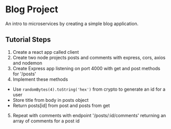 # Blog Project

An intro to microservices by creating a simple blog application.

## Tutorial Steps

1. Create a react app called client
2. Create two node projects posts and comments with express, cors, axios and nodemon
3. Create Express app listening on port 4000 with get and post methods for '/posts'
4. Implement these methods
  - Use `randomBytes(4).toString('hex')` from crypto to generate an id for a user
  - Store title from body in posts object
  - Return posts[id] from post and posts from get
5. Repeat with comments with endpoint '/posts/:id/comments' returning an array of comments for a post id

